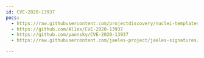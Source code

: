 ```yaml
---
id: CVE-2020-13937
pocs:
  - https://raw.githubusercontent.com/projectdiscovery/nuclei-templates/master/cves/2020/CVE-2020-13937.yaml
  - https://github.com/Al1ex/CVE-2020-13937
  - https://github.com/yaunsky/CVE-2020-13937
  - https://raw.githubusercontent.com/jaeles-project/jaeles-signatures/master/cves/apache-kylin-config-disclosure-cve-2020-13937.yaml

---
```

